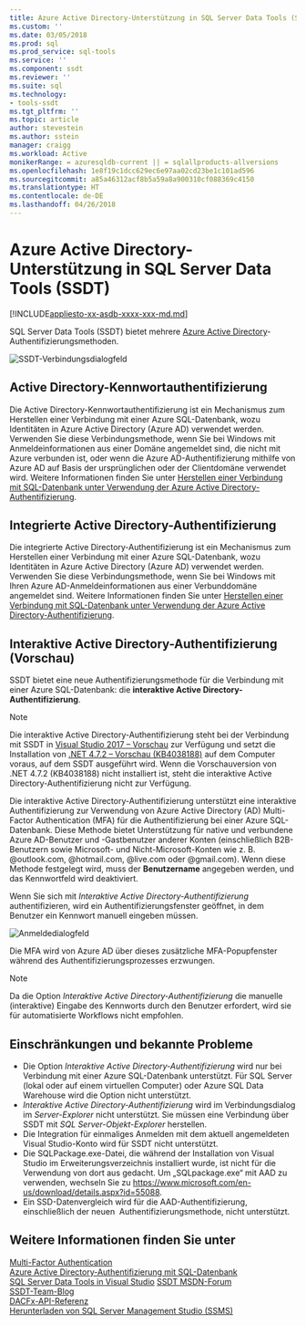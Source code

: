 ```yaml
---
title: Azure Active Directory-Unterstützung in SQL Server Data Tools (SSDT) | Microsoft-Dokumentation
ms.custom: ''
ms.date: 03/05/2018
ms.prod: sql
ms.prod_service: sql-tools
ms.service: ''
ms.component: ssdt
ms.reviewer: ''
ms.suite: sql
ms.technology:
- tools-ssdt
ms.tgt_pltfrm: ''
ms.topic: article
author: stevestein
ms.author: sstein
manager: craigg
ms.workload: Active
monikerRange: = azuresqldb-current || = sqlallproducts-allversions
ms.openlocfilehash: 1e8f19c1dcc629ec6e97aa02cd23be1c101ad596
ms.sourcegitcommit: a85a46312acf8b5a59a8a900310cf088369c4150
ms.translationtype: HT
ms.contentlocale: de-DE
ms.lasthandoff: 04/26/2018
---
```

# <a name="azure-active-directory-support-in-sql-server-data-tools-ssdt"></a>Azure Active Directory-Unterstützung in SQL Server Data Tools (SSDT)

[!INCLUDE[appliesto-xx-asdb-xxxx-xxx-md.md](../includes/appliesto-xx-asdb-xxxx-xxx-md.md)]

SQL Server Data Tools (SSDT) bietet mehrere [Azure Active Directory](https://docs.microsoft.com/azure/active-directory/active-directory-whatis)-Authentifizierungsmethoden.

![SSDT-Verbindungsdialogfeld](media/azure-active-directory/interactive.png)

## <a name="active-directory-password-authentication"></a>Active Directory-Kennwortauthentifizierung

Die Active Directory-Kennwortauthentifizierung ist ein Mechanismus zum Herstellen einer Verbindung mit einer Azure SQL-Datenbank, wozu Identitäten in Azure Active Directory (Azure AD) verwendet werden.  Verwenden Sie diese Verbindungsmethode, wenn Sie bei Windows mit Anmeldeinformationen aus einer Domäne angemeldet sind, die nicht mit Azure verbunden ist, oder wenn die Azure AD-Authentifizierung mithilfe von Azure AD auf Basis der ursprünglichen oder der Clientdomäne verwendet wird. Weitere Informationen finden Sie unter [Herstellen einer Verbindung mit SQL-Datenbank unter Verwendung der Azure Active Directory-Authentifizierung](https://docs.microsoft.com/azure/sql-database/sql-database-aad-authentication).  

## <a name="active-directory-integrated-authentication"></a>Integrierte Active Directory-Authentifizierung

Die integrierte Active Directory-Authentifizierung ist ein Mechanismus zum Herstellen einer Verbindung mit einer Azure SQL-Datenbank, wozu Identitäten in Azure Active Directory (Azure AD) verwendet werden. Verwenden Sie diese Verbindungsmethode, wenn Sie bei Windows mit Ihren Azure AD-Anmeldeinformationen aus einer Verbunddomäne angemeldet sind. Weitere Informationen finden Sie unter [Herstellen einer Verbindung mit SQL-Datenbank unter Verwendung der Azure Active Directory-Authentifizierung](https://docs.microsoft.com/azure/sql-database/sql-database-aad-authentication).

## <a name="active-directory-interactive-authentication-preview"></a>Interaktive Active Directory-Authentifizierung (Vorschau)

SSDT bietet eine neue Authentifizierungsmethode für die Verbindung mit einer Azure SQL-Datenbank: die **interaktive Active Directory-Authentifizierung**.


> [!NOTE]
> Die interaktive Active Directory-Authentifizierung steht bei der Verbindung mit SSDT in [Visual Studio 2017 – Vorschau](https://www.visualstudio.com/vs/preview/) zur Verfügung und setzt die Installation von [.NET 4.7.2 – Vorschau (KB4038188)](https://go.microsoft.com/fwlink/?linkid=867317) auf dem Computer voraus, auf dem SSDT ausgeführt wird. Wenn die Vorschauversion von .NET 4.7.2 (KB4038188) nicht installiert ist, steht die interaktive Active Directory-Authentifizierung nicht zur Verfügung.


Die interaktive Active Directory-Authentifizierung unterstützt eine interaktive Authentifizierung zur Verwendung von Azure Active Directory (AD) Multi-Factor Authentication (MFA) für die Authentifizierung bei einer Azure SQL-Datenbank. Diese Methode bietet Unterstützung für native und verbundene Azure AD-Benutzer und -Gastbenutzer anderer Konten (einschließlich B2B-Benutzern sowie Microsoft- und Nicht-Microsoft-Konten wie z. B. @outlook.com, @hotmail.com, @live.com oder @gmail.com). Wenn diese Methode festgelegt wird, muss der **Benutzername** angegeben werden, und das Kennwortfeld wird deaktiviert. 

Wenn Sie sich mit *Interaktive Active Directory-Authentifizierung* authentifizieren, wird ein Authentifizierungsfenster geöffnet, in dem Benutzer ein Kennwort manuell eingeben müssen.

![Anmeldedialogfeld](media/azure-active-directory/sign-in.png)

Die MFA wird von Azure AD über dieses zusätzliche MFA-Popupfenster während des Authentifizierungsprozesses erzwungen.

> [!NOTE]
> Da die Option *Interaktive Active Directory-Authentifizierung* die manuelle (interaktive) Eingabe des Kennworts durch den Benutzer erfordert, wird sie für automatisierte Workflows nicht empfohlen.


## <a name="known-issues-and-limitations"></a>Einschränkungen und bekannte Probleme

- Die Option *Interaktive Active Directory-Authentifizierung* wird nur bei Verbindung mit einer Azure SQL-Datenbank unterstützt. Für SQL Server (lokal oder auf einem virtuellen Computer) oder Azure SQL Data Warehouse wird die Option nicht unterstützt.
- *Interaktive Active Directory-Authentifizierung* wird im Verbindungsdialog im *Server-Explorer* nicht unterstützt. Sie müssen eine Verbindung über SSDT mit *SQL Server-Objekt-Explorer* herstellen.
- Die Integration für einmaliges Anmelden mit dem aktuell angemeldeten Visual Studio-Konto wird für SSDT nicht unterstützt.
- Die SQLPackage.exe-Datei, die während der Installation von Visual Studio im Erweiterungsverzeichnis installiert wurde, ist nicht für die Verwendung von dort aus gedacht. Um „SQLpackage.exe“ mit AAD zu verwenden, wechseln Sie zu https://www.microsoft.com/en-us/download/details.aspx?id=55088. 
- Ein SSD-Datenvergleich wird für die AAD-Authentifizierung, einschließlich der neuen  Authentifizierungsmethode, nicht unterstützt.  





## <a name="see-also"></a>Weitere Informationen finden Sie unter  
[Multi-Factor Authentication](https://docs.microsoft.com/azure/sql-database/sql-database-ssms-mfa-authentication)  
[Azure Active Directory-Authentifizierung mit SQL-Datenbank](https://docs.microsoft.com/azure/sql-database/sql-database-aad-authentication-configure)  
[SQL Server Data Tools in Visual Studio](https://msdn.microsoft.com/library/hh272686(v=vs.103).aspx)  
[SSDT MSDN-Forum](https://social.msdn.microsoft.com/Forums/sqlserver/home?forum=ssdt)  
[SSDT-Team-Blog](http://blogs.msdn.com/b/ssdt/)  
[DACFx-API-Referenz](https://msdn.microsoft.com/library/dn645454.aspx)  
[Herunterladen von SQL Server Management Studio (SSMS)](../ssms/download-sql-server-management-studio-ssms.md)  
